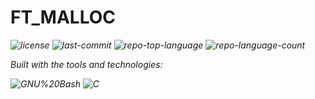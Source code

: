 <div id="top">

<!-- HEADER STYLE: MODERN -->
<div align="left" style="position: relative; width: 100%; height: 100%; ">
	
# FT_MALLOC

<em><em>

<!-- BADGES -->
<img src="https://img.shields.io/github/license/Vicente118/ft_malloc?style=for-the-badge&logo=opensourceinitiative&logoColor=white&color=00ADD8" alt="license">
<img src="https://img.shields.io/github/last-commit/Vicente118/ft_malloc?style=for-the-badge&logo=git&logoColor=white&color=00ADD8" alt="last-commit">
<img src="https://img.shields.io/github/languages/top/Vicente118/ft_malloc?style=for-the-badge&color=00ADD8" alt="repo-top-language">
<img src="https://img.shields.io/github/languages/count/Vicente118/ft_malloc?style=for-the-badge&color=00ADD8" alt="repo-language-count">

<em>Built with the tools and technologies:</em>

<img src="https://img.shields.io/badge/GNU%20Bash-4EAA25.svg?style=for-the-badge&logo=GNU-Bash&logoColor=white" alt="GNU%20Bash">
<img src="https://img.shields.io/badge/C-A8B9CC.svg?style=for-the-badge&logo=C&logoColor=black" alt="C">

</div>
</div>
<br clear="right">

---

## Table of Contents

I. [Table of Contents](#table-of-contents)<br>
II. [Overview](#overview)<br>
III. [Features](#features)<br>
IV. [Project Structure](#project-structure)<br>
V. [Getting Started](#getting-started)<br>
&nbsp;&nbsp;&nbsp;&nbsp;V.a. [Prerequisites](#prerequisites)<br>
&nbsp;&nbsp;&nbsp;&nbsp;V.b. [Installation](#installation)<br>
&nbsp;&nbsp;&nbsp;&nbsp;V.c. [Usage](#usage)<br>

---

## Overview

ft_malloc is a custom heap allocator written in C that re-implements the standard allocation API: malloc, realloc, and free. Instead of relying on the system allocator, it manages memory directly using the mmap and munmap system calls and exposes debugging helpers to visualize the heap.

Design at a glance:
- Memory is grouped into zones of three classes:
  - TINY: allocations up to 1024 bytes
  - SMALL: allocations up to 16 KiB
  - LARGE: allocations larger than SMALL
- Zones are obtained from the kernel with mmap. TINY and SMALL zones contain many blocks; LARGE allocations get their own dedicated mapping.
- A global doubly linked list chains all zones. A single global mutex protects all allocator operations to provide thread safety.
- All returned pointers are 16-byte aligned, matching common ABI requirements on 64-bit systems.

Core data structures:
- struct s_zone (type, total_size, blocks, next/prev): describes a mapped region and its block list.
- struct s_block (size, allocated, next/prev): describes a single allocation payload.
- Global symbols: g_zones (head of all zones), g_mutex (allocator-wide lock).

Allocation strategy:
- First-fit search within the appropriate zone class.
- Blocks are split when a free block is larger than needed.
- On free, adjacent free blocks are coalesced to reduce fragmentation.
- LARGE allocations are unmapped immediately on free, returning memory to the OS.

Debugging and visibility:
- show_alloc_mem and show_alloc_mem_ex inspect the allocator state and print a human-readable summary of zones and blocks.
- print_memory_hex provides a hex-dump utility for inspecting memory contents.

---

## Features

- Drop-in replacements for:
  - malloc(size_t size)
  - realloc(void* ptr, size_t size)
  - free(void* ptr)
- Backed by mmap/munmap with no dependency on the system malloc.
- Size classes for better locality and reduced overhead:
  - TINY (<= 1024 bytes), SMALL (<= 16 KiB), LARGE (> 16 KiB).
- 16-byte alignment for all returned pointers on 64-bit systems.
- Block splitting and coalescing to mitigate fragmentation.
- Dedicated mappings for LARGE allocations to reduce waste and speed up free.
- Thread-safe with a single global pthread mutex.
- Introspection utilities:
  - show_alloc_mem and show_alloc_mem_ex to print allocator state.
  - print_memory_hex for hex dumps of memory regions.
    
---

## Project Structure

```sh
└── ft_malloc/
    ├── Makefile
    ├── Ressources
    │   ├── Cours.md
    │   └── GNU_Memory.md
    ├── diagram
    │   ├── ZonesAndBlocks.jpg
    │   ├── diagram.png
    │   ├── malloc_detailed_visualization.png
    │   └── memory.png
    ├── libft
    │   ├── Makefile
    │   ├── ft_atoi.c
    │   ├── ft_bzero.c
    │   ├── ft_calloc.c
    │   ├── ft_isalnum.c
    │   ├── ft_isalpha.c
    │   ├── ft_isascii.c
    │   ├── ft_isdigit.c
    │   ├── ft_isprint.c
    │   ├── ft_itoa.c
    │   ├── ft_lstadd_back_bonus.c
    │   ├── ft_lstadd_front_bonus.c
    │   ├── ft_lstclear_bonus.c
    │   ├── ft_lstdelone_bonus.c
    │   ├── ft_lstiter_bonus.c
    │   ├── ft_lstlast_bonus.c
    │   ├── ft_lstmap_bonus.c
    │   ├── ft_lstnew_bonus.c
    │   ├── ft_lstsize_bonus.c
    │   ├── ft_memchr.c
    │   ├── ft_memcmp.c
    │   ├── ft_memcpy.c
    │   ├── ft_memmove.c
    │   ├── ft_memset.c
    │   ├── ft_putchar_fd.c
    │   ├── ft_putendl_fd.c
    │   ├── ft_putnbr_fd.c
    │   ├── ft_putstr_fd.c
    │   ├── ft_split.c
    │   ├── ft_strchr.c
    │   ├── ft_strdup.c
    │   ├── ft_striteri.c
    │   ├── ft_strjoin.c
    │   ├── ft_strlcat.c
    │   ├── ft_strlcpy.c
    │   ├── ft_strlen.c
    │   ├── ft_strmapi.c
    │   ├── ft_strncmp.c
    │   ├── ft_strnstr.c
    │   ├── ft_strrchr.c
    │   ├── ft_strtrim.c
    │   ├── ft_substr.c
    │   ├── ft_tolower.c
    │   ├── ft_toupper.c
    │   └── libft.h
    ├── run.sh
    ├── src
    │   ├── free.c
    │   ├── malloc.c
    │   ├── malloc.h
    │   ├── realloc.c
    │   └── utils.c
    ├── test_fake.sh
    └── test_true.sh
```
---

## Getting Started

### Prerequisites

This project requires the following dependencies:

- Programming Language: C

### Installation

Build ft_malloc from source:

1. Clone the repository:

    ```sh
    ❯ git clone https://github.com/Vicente118/ft_malloc
    ```

2. Navigate to the project directory:

    ```sh
    ❯ cd ft_malloc
    ```

3. Compile the project

	```sh
 	❯ make
 	```

The shared library containing my own heap allocator is ready.

### Usage

Run the project with:

	```sh
 	❯ ./run.sh
  	❯ ./ProgramThatUsesMalloc
 	```
---

<div align="right">

[![][back-to-top]](#top)

</div>

[back-to-top]: https://img.shields.io/badge/-BACK_TO_TOP-151515?style=flat-square

---
